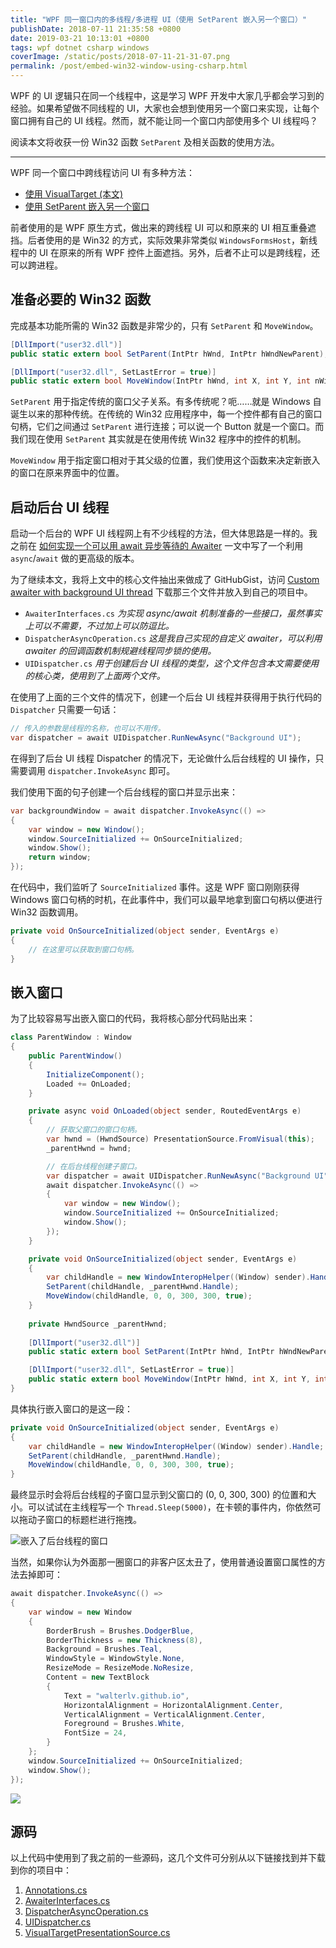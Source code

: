 ```yaml
---
title: "WPF 同一窗口内的多线程/多进程 UI（使用 SetParent 嵌入另一个窗口）"
publishDate: 2018-07-11 21:35:58 +0800
date: 2019-03-21 10:13:01 +0800
tags: wpf dotnet csharp windows
coverImage: /static/posts/2018-07-11-21-31-07.png
permalink: /post/embed-win32-window-using-csharp.html
---
```


WPF 的 UI 逻辑只在同一个线程中，这是学习 WPF 开发中大家几乎都会学习到的经验。如果希望做不同线程的 UI，大家也会想到使用另一个窗口来实现，让每个窗口拥有自己的 UI 线程。然而，就不能让同一个窗口内部使用多个 UI 线程吗？

阅读本文将收获一份 Win32 函数 `SetParent` 及相关函数的使用方法。

---

WPF 同一个窗口中跨线程访问 UI 有多种方法：

- [使用 VisualTarget (本文)](/post/multi-thread-ui-using-visualtarget-in-wpf)
- [使用 SetParent 嵌入另一个窗口](/post/embed-win32-window-using-csharp)

前者使用的是 WPF 原生方式，做出来的跨线程 UI 可以和原来的 UI 相互重叠遮挡。后者使用的是 Win32 的方式，实际效果非常类似 `WindowsFormsHost`，新线程中的 UI 在原来的所有 WPF 控件上面遮挡。另外，后者不止可以是跨线程，还可以跨进程。

<div id="toc"></div>

## 准备必要的 Win32 函数

完成基本功能所需的 Win32 函数是非常少的，只有 `SetParent` 和 `MoveWindow`。

```csharp
[DllImport("user32.dll")]
public static extern bool SetParent(IntPtr hWnd, IntPtr hWndNewParent);

[DllImport("user32.dll", SetLastError = true)]
public static extern bool MoveWindow(IntPtr hWnd, int X, int Y, int nWidth, int nHeight, bool bRepaint);
```

`SetParent` 用于指定传统的窗口父子关系。有多传统呢？呃……就是 Windows 自诞生以来的那种传统。在传统的 Win32 应用程序中，每一个控件都有自己的窗口句柄，它们之间通过 `SetParent` 进行连接；可以说一个 Button 就是一个窗口。而我们现在使用 `SetParent` 其实就是在使用传统 Win32 程序中的控件的机制。

`MoveWindow` 用于指定窗口相对于其父级的位置，我们使用这个函数来决定新嵌入的窗口在原来界面中的位置。

## 启动后台 UI 线程

启动一个后台的 WPF UI 线程网上有不少线程的方法，但大体思路是一样的。我之前在 [如何实现一个可以用 await 异步等待的 Awaiter](/post/write-custom-awaiter) 一文中写了一个利用 `async`/`await` 做的更高级的版本。

为了继续本文，我将上文中的核心文件抽出来做成了 GitHubGist，访问 [Custom awaiter with background UI thread](https://gist.github.com/walterlv/ca0fc857eae04c1088aebcb8d636d1cb) 下载那三个文件并放入到自己的项目中。

- `AwaiterInterfaces.cs` *为实现 async/await 机制准备的一些接口，虽然事实上可以不需要，不过加上可以防逗比。*
- `DispatcherAsyncOperation.cs` *这是我自己实现的自定义 awaiter，可以利用 awaiter 的回调函数机制规避线程同步锁的使用。*
- `UIDispatcher.cs` *用于创建后台 UI 线程的类型，这个文件包含本文需要使用的核心类，使用到了上面两个文件。*

在使用了上面的三个文件的情况下，创建一个后台 UI 线程并获得用于执行代码的 `Dispatcher` 只需要一句话：

```csharp
// 传入的参数是线程的名称，也可以不用传。
var dispatcher = await UIDispatcher.RunNewAsync("Background UI");
```

在得到了后台 UI 线程 Dispatcher 的情况下，无论做什么后台线程的 UI 操作，只需要调用 `dispatcher.InvokeAsync` 即可。

我们使用下面的句子创建一个后台线程的窗口并显示出来：

```csharp
var backgroundWindow = await dispatcher.InvokeAsync(() =>
{
    var window = new Window();
    window.SourceInitialized += OnSourceInitialized;
    window.Show();
    return window;
});
```

在代码中，我们监听了 `SourceInitialized` 事件。这是 WPF 窗口刚刚获得 Windows 窗口句柄的时机，在此事件中，我们可以最早地拿到窗口句柄以便进行 Win32 函数调用。

```csharp
private void OnSourceInitialized(object sender, EventArgs e)
{
    // 在这里可以获取到窗口句柄。
}
```

## 嵌入窗口

为了比较容易写出嵌入窗口的代码，我将核心部分代码贴出来：

```csharp
class ParentWindow : Window
{
    public ParentWindow()
    {
        InitializeComponent();
        Loaded += OnLoaded;
    }

    private async void OnLoaded(object sender, RoutedEventArgs e)
    {
        // 获取父窗口的窗口句柄。
        var hwnd = (HwndSource) PresentationSource.FromVisual(this);
        _parentHwnd = hwnd;

        // 在后台线程创建子窗口。
        var dispatcher = await UIDispatcher.RunNewAsync("Background UI");
        await dispatcher.InvokeAsync(() =>
        {
            var window = new Window();
            window.SourceInitialized += OnSourceInitialized;
            window.Show();
        });
    }

    private void OnSourceInitialized(object sender, EventArgs e)
    {
        var childHandle = new WindowInteropHelper((Window) sender).Handle;
        SetParent(childHandle, _parentHwnd.Handle);
        MoveWindow(childHandle, 0, 0, 300, 300, true);
    }
    
    private HwndSource _parentHwnd;
    
    [DllImport("user32.dll")]
    public static extern bool SetParent(IntPtr hWnd, IntPtr hWndNewParent);

    [DllImport("user32.dll", SetLastError = true)]
    public static extern bool MoveWindow(IntPtr hWnd, int X, int Y, int nWidth, int nHeight, bool bRepaint);
}
```

具体执行嵌入窗口的是这一段：

```csharp
private void OnSourceInitialized(object sender, EventArgs e)
{
    var childHandle = new WindowInteropHelper((Window) sender).Handle;
    SetParent(childHandle, _parentHwnd.Handle);
    MoveWindow(childHandle, 0, 0, 300, 300, true);
}
```

最终显示时会将后台线程的子窗口显示到父窗口的 (0, 0, 300, 300) 的位置和大小。可以试试在主线程写一个 `Thread.Sleep(5000)`，在卡顿的事件内，你依然可以拖动子窗口的标题栏进行拖拽。

![嵌入了后台线程的窗口](/static/posts/2018-07-11-21-31-07.png)

当然，如果你认为外面那一圈窗口的非客户区太丑了，使用普通设置窗口属性的方法去掉即可：

```csharp
await dispatcher.InvokeAsync(() =>
{
    var window = new Window
    {
        BorderBrush = Brushes.DodgerBlue,
        BorderThickness = new Thickness(8),
        Background = Brushes.Teal,
        WindowStyle = WindowStyle.None,
        ResizeMode = ResizeMode.NoResize,
        Content = new TextBlock
        {
            Text = "walterlv.github.io",
            HorizontalAlignment = HorizontalAlignment.Center,
            VerticalAlignment = VerticalAlignment.Center,
            Foreground = Brushes.White,
            FontSize = 24,
        }
    };
    window.SourceInitialized += OnSourceInitialized;
    window.Show();
});
```

![](/static/posts/2018-07-11-21-33-55.png)

## 源码

以上代码中使用到了我之前的一些源码，这几个文件可分别从以下链接找到并下载到你的项目中：

1. [Annotations.cs](https://github.com/walterlv/sharing-demo/blob/master/src/Walterlv.Core/Annotations/Annotations.cs)
1. [AwaiterInterfaces.cs](https://gist.github.com/walterlv/ca0fc857eae04c1088aebcb8d636d1cb#file-awaiterinterfaces-cs)
1. [DispatcherAsyncOperation.cs](https://gist.github.com/walterlv/ca0fc857eae04c1088aebcb8d636d1cb#file-dispatcherasyncoperation-cs)
1. [UIDispatcher.cs](https://gist.github.com/walterlv/ca0fc857eae04c1088aebcb8d636d1cb#file-uidispatcher-cs)
1. [VisualTargetPresentationSource.cs](https://github.com/walterlv/sharing-demo/blob/master/src/Walterlv.Demo.WPF/Utils/Threading/VisualTargetPresentationSource.cs)


